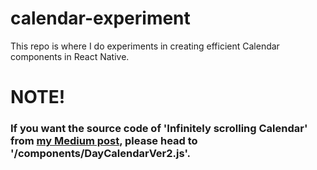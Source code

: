 # calendar-experiment
This repo is where I do experiments in creating efficient Calendar components in React Native.

# NOTE!
### If you want the source code of 'Infinitely scrolling Calendar' from <a href="https://medium.com/p/2ca9f44c2d8f/edit">my Medium post</a>, please head to <b>'/components/DayCalendarVer2.js'</b>.
